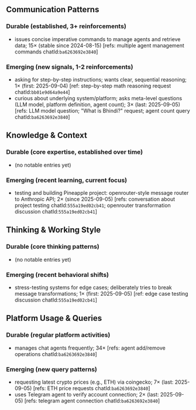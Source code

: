 ## Communication Patterns
### Durable (established, 3+ reinforcements)
- issues concise imperative commands to manage agents and retrieve data; 15× (stable since 2024-08-15) [refs: multiple agent management commands chatId:`ba6263692e3840`]

### Emerging (new signals, 1-2 reinforcements)
- asking for step-by-step instructions; wants clear, sequential reasoning; 1× (first: 2025-09-04) [ref: step-by-step math reasoning request chatId:`bb01e9d64a9e44`]
- curious about underlying system/platform; asks meta-level questions (LLM model, platform definition, agent count); 3× (last: 2025-09-05) [refs: LLM model question; "What is Bhindi?" request; agent count query chatId:`ba6263692e3840`]

## Knowledge & Context
### Durable (core expertise, established over time)
- (no notable entries yet)

### Emerging (recent learning, current focus)
- testing and building Pineapple project: openrouter-style message router to Anthropic API; 2× (since 2025-09-05) [refs: conversation about project testing chatId:`555a19ed02cb41`; openrouter transformation discussion chatId:`555a19ed02cb41`]

## Thinking & Working Style
### Durable (core thinking patterns)
- (no notable entries yet)

### Emerging (recent behavioral shifts)
- stress-testing systems for edge cases; deliberately tries to break message transformations; 1× (first: 2025-09-05) [ref: edge case testing discussion chatId:`555a19ed02cb41`]

## Platform Usage & Queries
### Durable (regular platform activities)
- manages chat agents frequently; 34× [refs: agent add/remove operations chatId:`ba6263692e3840`]

### Emerging (new query patterns)
- requesting latest crypto prices (e.g., ETH) via coingecko; 7× (last: 2025-09-05) [refs: ETH price requests chatId:`ba6263692e3840`]
- uses Telegram agent to verify account connection; 2× (last: 2025-09-05) [refs: telegram agent connection chatId:`ba6263692e3840`]